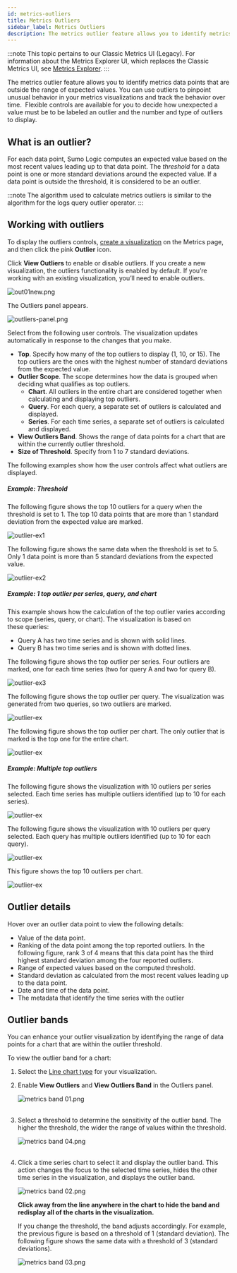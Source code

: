 ```yaml
---
id: metrics-outliers
title: Metrics Outliers
sidebar_label: Metrics Outliers
description: The metrics outlier feature allows you to identify metrics data points that are outside the range of expected values.
---
```


:::note
This topic pertains to our Classic Metrics UI (Legacy). For information about the Metrics Explorer UI, which replaces the Classic Metrics UI, see [Metrics Explorer](/docs/metrics/metrics-queries/metrics-explorer).
:::

The metrics outlier feature allows you to identify metrics data points that are outside the range of expected values. You can use outliers to pinpoint unusual behavior in your metrics visualizations and track the behavior over time.  Flexible controls are available for you to decide how unexpected a value must be to be labeled an outlier and the number and type of outliers to display.

## What is an outlier?

For each data point, Sumo Logic computes an expected value based on the most recent values leading up to that data point. The *threshold* for a data point is one or more standard deviations around the expected value. If a data point is outside the threshold, it is considered to be an outlier.

:::note
The algorithm used to calculate metrics outliers is similar to the algorithm for the logs query outlier operator.
:::

## Working with outliers

To display the outliers controls, [create a visualization](create-metrics-visualization.md) on the Metrics page, and then click the pink **Outlier** icon.

Click **View Outliers** to enable or disable outliers. If you create a new visualization, the outliers functionality is enabled by default. If you’re working with an existing visualization, you’ll need to enable outliers. 

![out01new.png](/img/metrics/outliers-selected.png)

The Outliers panel appears. 

![outliers-panel.png](/img/metrics/outliers-panel.png)

Select from the following user controls. The visualization updates automatically in response to the changes that you make.

* **Top**. Specify how many of the top outliers to display (1, 10, or 15). The top outliers are the ones with the highest number of standard deviations from the expected value.
* **Outlier Scope**. The scope determines how the data is grouped when deciding what qualifies as top outliers.
    * **Chart**. All outliers in the entire chart are considered together when calculating and displaying top outliers.
    * **Query**. For each query, a separate set of outliers is calculated and displayed.
    * **Series**. For each time series, a separate set of outliers is calculated and displayed.
* **View Outliers Band**. Shows the range of data points for a chart that are within the currently outlier threshold.
* **Size of Threshold**. Specify from 1 to 7 standard deviations.

The following examples show how the user controls affect what outliers are displayed.

##### Example: Threshold

The following figure shows the top 10 outliers for a query when the threshold is set to 1. The top 10 data points that are more than 1 standard deviation from the expected value are marked.

![outlier-ex1](/img/metrics/outlier-ex1.png)

The following figure shows the same data when the threshold is set to 5. Only 1 data point is more than 5 standard deviations from the expected value.

![outlier-ex2](/img/metrics/outlier-ex2.png)

##### Example: 1 top outlier per series, query, and chart

This example shows how the calculation of the top outlier varies according to scope (series, query, or chart). The visualization is based on these queries:

* Query A has two time series and is shown with solid lines.
* Query B has two time series and is shown with dotted lines.

The following figure shows the top outlier per series. Four outliers are marked, one for each time series (two for query A and two for query B).

![outlier-ex3](/img/metrics/outlier-ex3.png)

The following figure shows the top outlier per query. The visualization was generated from two queries, so two outliers are marked.

![outlier-ex](/img/metrics/outlier-ex4.png)

The following figure shows the top outlier per chart. The only outlier
that is marked is the top one for the entire chart.

![outlier-ex](/img/metrics/outlier-ex5.png)

##### Example: Multiple top outliers

The following figure shows the visualization with 10 outliers per series selected. Each time series has multiple outliers identified (up to 10 for each series).

![outlier-ex](/img/metrics/outlier-ex6.png)

The following figure shows the visualization with 10 outliers per query selected. Each query has multiple outliers identified (up to 10 for each query).

![outlier-ex](/img/metrics/outlier-ex7.png)

This figure shows the top 10 outliers per chart.

![outlier-ex](/img/metrics/outlier-ex8.png)

## Outlier details

Hover over an outlier data point to view the following details:

* Value of the data point.
* Ranking of the data point among the top reported outliers. In the following figure, rank 3 of 4 means that this data point has the third highest standard deviation among the four reported outliers.
* Range of expected values based on the computed threshold.
* Standard deviation as calculated from the most recent values leading up to the data point.
* Date and time of the data point.
* The metadata that identify the time series with the outlier

## Outlier bands

You can enhance your outlier visualization by identifying the range of data points for a chart that are within the outlier threshold. 

To view the outlier band for a chart:

1. Select the [Line chart type](line-area-metric-charts.md) for your visualization. 
1. Enable **View Outliers** and **View Outliers Band** in the Outliers panel.  

    ![metrics band 01.png](/img/metrics/outliners-view-outliers-and-band.png)  
     
1. Select a threshold to determine the sensitivity of the outlier band. The higher the threshold, the wider the range of values within the threshold.  

    ![metrics band 04.png](/img/metrics/outliers-threshold.png)  
     
1. Click a time series chart to select it and display the outlier band. This action changes the focus to the selected time series, hides the other time series in the visualization, and displays the outlier band.   

    ![metrics band 02.png](/img/metrics/outlier-ex9.png)  

    **Click away from the line anywhere in the chart to hide the band and redisplay all of the charts in the visualization.**  

    If you change the threshold, the band adjusts accordingly. For example, the previous figure is based on a threshold of 1 (standard deviation). The following figure shows the same data with a threshold of 3 (standard deviations). 

    ![metrics band 03.png](/img/metrics/outlier-ex10.png)
